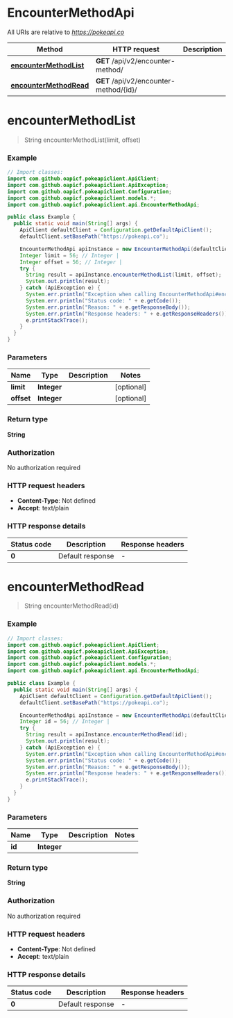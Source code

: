 # EncounterMethodApi

All URIs are relative to *https://pokeapi.co*

| Method | HTTP request | Description |
|------------- | ------------- | -------------|
| [**encounterMethodList**](EncounterMethodApi.md#encounterMethodList) | **GET** /api/v2/encounter-method/ |  |
| [**encounterMethodRead**](EncounterMethodApi.md#encounterMethodRead) | **GET** /api/v2/encounter-method/{id}/ |  |


<a id="encounterMethodList"></a>
# **encounterMethodList**
> String encounterMethodList(limit, offset)



### Example
```java
// Import classes:
import com.github.oapicf.pokeapiclient.ApiClient;
import com.github.oapicf.pokeapiclient.ApiException;
import com.github.oapicf.pokeapiclient.Configuration;
import com.github.oapicf.pokeapiclient.models.*;
import com.github.oapicf.pokeapiclient.api.EncounterMethodApi;

public class Example {
  public static void main(String[] args) {
    ApiClient defaultClient = Configuration.getDefaultApiClient();
    defaultClient.setBasePath("https://pokeapi.co");

    EncounterMethodApi apiInstance = new EncounterMethodApi(defaultClient);
    Integer limit = 56; // Integer | 
    Integer offset = 56; // Integer | 
    try {
      String result = apiInstance.encounterMethodList(limit, offset);
      System.out.println(result);
    } catch (ApiException e) {
      System.err.println("Exception when calling EncounterMethodApi#encounterMethodList");
      System.err.println("Status code: " + e.getCode());
      System.err.println("Reason: " + e.getResponseBody());
      System.err.println("Response headers: " + e.getResponseHeaders());
      e.printStackTrace();
    }
  }
}
```

### Parameters

| Name | Type | Description  | Notes |
|------------- | ------------- | ------------- | -------------|
| **limit** | **Integer**|  | [optional] |
| **offset** | **Integer**|  | [optional] |

### Return type

**String**

### Authorization

No authorization required

### HTTP request headers

 - **Content-Type**: Not defined
 - **Accept**: text/plain

### HTTP response details
| Status code | Description | Response headers |
|-------------|-------------|------------------|
| **0** | Default response |  -  |

<a id="encounterMethodRead"></a>
# **encounterMethodRead**
> String encounterMethodRead(id)



### Example
```java
// Import classes:
import com.github.oapicf.pokeapiclient.ApiClient;
import com.github.oapicf.pokeapiclient.ApiException;
import com.github.oapicf.pokeapiclient.Configuration;
import com.github.oapicf.pokeapiclient.models.*;
import com.github.oapicf.pokeapiclient.api.EncounterMethodApi;

public class Example {
  public static void main(String[] args) {
    ApiClient defaultClient = Configuration.getDefaultApiClient();
    defaultClient.setBasePath("https://pokeapi.co");

    EncounterMethodApi apiInstance = new EncounterMethodApi(defaultClient);
    Integer id = 56; // Integer | 
    try {
      String result = apiInstance.encounterMethodRead(id);
      System.out.println(result);
    } catch (ApiException e) {
      System.err.println("Exception when calling EncounterMethodApi#encounterMethodRead");
      System.err.println("Status code: " + e.getCode());
      System.err.println("Reason: " + e.getResponseBody());
      System.err.println("Response headers: " + e.getResponseHeaders());
      e.printStackTrace();
    }
  }
}
```

### Parameters

| Name | Type | Description  | Notes |
|------------- | ------------- | ------------- | -------------|
| **id** | **Integer**|  | |

### Return type

**String**

### Authorization

No authorization required

### HTTP request headers

 - **Content-Type**: Not defined
 - **Accept**: text/plain

### HTTP response details
| Status code | Description | Response headers |
|-------------|-------------|------------------|
| **0** | Default response |  -  |

